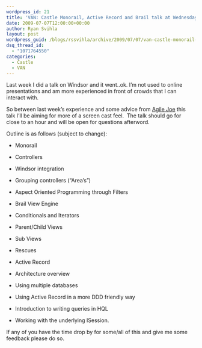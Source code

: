 ```yaml
---
wordpress_id: 21
title: 'VAN: Castle Monorail, Active Record and Brail talk at Wednesday 8PM CST (-5 GMT), by yours truly.'
date: 2009-07-07T12:00:00+00:00
author: Ryan Svihla
layout: post
wordpress_guid: /blogs/rssvihla/archive/2009/07/07/van-castle-monorail-active-record-and-brail-talk-at-wednesday-8pm-cst-5-gmt-by-yours-truly.aspx
dsq_thread_id:
  - "1071764550"
categories:
  - Castle
  - VAN
---
```

Last week I did a talk on Windsor and it went..ok. I’m not used to online presentations and am more experienced in front of crowds that I can interact with.

So between last week’s experience and some advice from <a href="http://www.lostechies.com/blogs/joe_ocampo/" target="_blank">Agile Joe</a> this talk I’ll be aiming for more of a screen cast feel.&#160; The talk should go for close to an hour and will be open for questions afterword.

Outline is as follows (subject to change):

  * Monorail
  * Controllers
  * Windsor integration
  * Grouping controllers (“Area’s”)
  * Aspect Oriented Programming through Filters

  * Brail View Engine
  * Conditionals and Iterators
  * Parent/Child Views
  * Sub Views
  * Rescues

  * Active Record
  * Architecture overview
  * Using multiple databases
  * Using Active Record in a more DDD friendly way
  * Introduction to writing queries in HQL
  * Working with the underlying ISession.

If any of you have the time drop by for some/all of this and give me some feedback please do so.